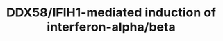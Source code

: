 ---
annotations:
- type: Disease Ontology
  value: influenza
- type: Disease Ontology
  value: viral infectious disease
- type: Pathway Ontology
  value: signaling pathway
authors:
- MaintBot
- Thomas
- ReactomeTeam
- Anwesha
- Mkutmon
description: RIG-I-like helicases (RLHs) the retinoic acid inducible gene-I (RIG-I)
  and melanoma differentiation associated gene 5 (MDA5) are RNA helicases that recognize
  viral RNA present within the cytoplasm. Functionally RIG-I and MDA5 positively regulate
  the IFN genes in a similar fashion, however they differ in their response to different
  viral species. RIG-I is essential for detecting influenza virus, Sendai virus, VSV
  and Japanese encephalitis virus (JEV), whereas MDA5 is essential in sensing encephalomyocarditis
  virus (EMCV), Mengo virus and Theiler's virus, all of which belong to the picornavirus
  family. RIG-I and MDA5 signalling results in the activation of IKK epsilon and (TKK
  binding kinase 1) TBK1, two serine/threonine kinases that phosphorylate interferon
  regulatory factor 3 and 7 (IRF3 and IRF7). Upon phosphorylation, IRF3 and IRF7 translocate
  to the nucleus and subsequently induce interferon alpha (IFNA) and interferon beta
  (IFNB) gene transcription.  View original pathway at [http://www.reactome.org/PathwayBrowser/#DIAGRAM=168928
  Reactome].
last-edited: 2021-01-25
organisms:
- Homo sapiens
redirect_from:
- /index.php/Pathway:WP1904
- /instance/WP1904
schema-jsonld:
- '@context': https://schema.org/
  '@id': https://wikipathways.github.io/pathways/WP1904.html
  '@type': Dataset
  creator:
    '@type': Organization
    name: WikiPathways
  description: RIG-I-like helicases (RLHs) the retinoic acid inducible gene-I (RIG-I)
    and melanoma differentiation associated gene 5 (MDA5) are RNA helicases that recognize
    viral RNA present within the cytoplasm. Functionally RIG-I and MDA5 positively
    regulate the IFN genes in a similar fashion, however they differ in their response
    to different viral species. RIG-I is essential for detecting influenza virus,
    Sendai virus, VSV and Japanese encephalitis virus (JEV), whereas MDA5 is essential
    in sensing encephalomyocarditis virus (EMCV), Mengo virus and Theiler's virus,
    all of which belong to the picornavirus family. RIG-I and MDA5 signalling results
    in the activation of IKK epsilon and (TKK binding kinase 1) TBK1, two serine/threonine
    kinases that phosphorylate interferon regulatory factor 3 and 7 (IRF3 and IRF7).
    Upon phosphorylation, IRF3 and IRF7 translocate to the nucleus and subsequently
    induce interferon alpha (IFNA) and interferon beta (IFNB) gene transcription.  View
    original pathway at [http://www.reactome.org/PathwayBrowser/#DIAGRAM=168928 Reactome].
  keywords:
  - dsRNA:2xK63polyUb-DDX58:2xRNF135,TRIM25:2xATP:NLRC5
  - conjugate
  - 'ISG15 '
  - 'CREBBP '
  - MAP3K1
  - Inhibitor
  - 'RPS27A(1-76) '
  - DDX58 ligand
  - dsRNA:RIG-I/MDA5:IPS-1:TRAF2/TRAF6:TANK:TBK1/IKKi
  - MAVS:NLRX1
  - 'IFNB1 '
  - p-4S,T404-IRF3,p-S477,S479-IRF7
  - 'S100B '
  - RNF125:E2
  - 'ATG5 '
  - RNF135,TRIM25
  - CASP8(375-384)
  - TKFC
  - gene promoter
  - 'CASP10(1-219) '
  - DHX58
  - ATP
  - E2 enzyme (UBE2K,
  - p-IRF3 dimer:PIN1
  - 'NFKB2(1-454) '
  - p-IRF3:p-IRF3
  - 'RELA '
  - dsRNA:RIG-I/MDA5:IPS-1:TRAF2/TRAF6
  - 'TNFAIP3 '
  - CHUK:IKBKB:IKBKG
  - dsRNA:K63polyUb-DDX58:MAVS:K63polyUb-TRAF3:IKK related kinases TBK1/IKK epsilon
  - IKBKG:p-S176,S180-CHUK:p-S177,S181-IKBKB
  - factor)
  - 'UBE2K '
  - 'DDX58 '
  - 'PIN1 '
  - 'p-S177,S181-IKBKB '
  - 'TBK1 '
  - 'UBB(153-228) '
  - 'UBC(305-380) '
  - 'NLRX1 '
  - UbcH5a-c)
  - ITCH
  - IRF3-P:IRF7-P
  - 'TAX1BP1 '
  - dsRNA:RIG-I/MDA5:TRAF2/TRAF6:IPS-1:RIP-1/FADD:Casp-8/10 prodomain:IKK complex
  - ATG5:ATG12:MAVS
  - 'p-S32,S36-NFKBIA '
  - dsRNA:K63polyUb-DDX58:MAVS
  - 'MV dsRNA intermediate form '
  - NFKB1(1-433),
  - ADP
  - dsRNA:RIG-I/MDA5:IPS-1:TRAF2/TRAF6:TANK:TBK1/IKKi:IRF7
  - 'NFKBIA '
  - CBP/p300:pIRF7:pIRF7
  - TAX1BP1:TNFAIP3
  - 'RIPK1 '
  - 'UBE2L6 '
  - 'IRF3 '
  - 'UBC(609-684) '
  - ISG15:DDX58
  - 'K48polyUb-RNF125 '
  - 'IKBKE '
  - CASP8(217-374)
  - 'UBE2D2 '
  - 'NLRC5 '
  - 'UBC(457-532) '
  - dsRNA:K63polyUb-DDX58:MAVS:RIPK1:FADD
  - IRF7
  - 'IFNA '
  - 'APP(672-713) '
  - 'MAP3K1 '
  - 'IFNB1 gene '
  - 'p-4S,T404-IRF3 '
  - 'UBA52(1-76) '
  - dsRNA:IFIH1,
  - 'K48polyUb-DDX58 '
  - VAF (virus-activated
  - H2O
  - 'NKIRAS2 '
  - RNF125
  - TBK1/IKKi:SIKE1
  - enzyme
  - UbcH5a-c):K48-polyubiquitin
  - dsRNA:RIG-I/MDA5:IPS-1:ATG5-ATG12
  - CASP8(385-479)
  - 'ATG12 '
  - dsRNA:K63polyUb-DDX58:MAVS:PCBP2
  - 'Influenza A dsRNA intermediate form '
  - ISGylated IRF3
  - p-T,4S-IRF3:p-T,4S-IRF3:CREBBP, EP300
  - PIN1
  - CREBBP,EP300
  - MAVS
  - 'TKFC '
  - NKIRAS
  - DDX58
  - 'TRAF3 '
  - 'K48polyUb-MAVS '
  - p-T,4S-IRF3:p-T,4S-IRF3
  - 'K63polyUb-DDX58 '
  - 'CASP8(1-216) '
  - 'UBC(1-76) '
  - 'UBC(153-228) '
  - p-2S-IRF7:p-2S-IRF7
  - 'UBC(77-152) '
  - TANK
  - FADD
  - 'TRIM25 '
  - ISG15:UBEIL/UbcH8:CEB1
  - K63polyUb
  - 'CHUK '
  - TAX1BP1:TNFAIP3:TBK1/IKKi
  - NFkB inhibitor:NFkB
  - NFkB Complex
  - dsRNA:RIG-I/MDA5:IPS-1:TRAF2/TRAF6:TANK
  - NLRX1
  - IFNB1
  - Phospho-NF-kappaB
  - dsRNA:K63polyUb-DDX58:MAVS:K63polyUb-TRAF3
  - 'UBC(229-304) '
  - 'UBE2D3 '
  - bound to type I IFN
  - 'K63polyUb-TRAF3 '
  - 2xviral
  - TRAF2, TRAF6
  - 'p-S477,S479-IRF7 '
  - 'ITCH '
  - '5''-ppp poly-U/UC RNA variants '
  - K48polyUb
  - dsRNA:K63polyUb-DDX58:MAVS:RIPK1:FADD:2xCASP8(1-216), CASP10(1-219)
  - VAF/pIRF7:CBP/p300
  - viral dsRNA:IFIH1
  - 'NKIRAS1 '
  - PCBP2
  - p-T,4S-IRF3:p-T,4S-IRF3:CREBBP, EP300:Promotor region of interferon beta
  - dsRNA:RIG-I/MDA5:IPS-1:TRAF2/TRAF6:MEKK1
  - p-S477,S479-IRF7
  - dsRNA:K63polyUb-DDX58:MAVS:K63polyUb-TRAF3:IKK related kinases TBK1/IKK epsilon:IRF3,IRF7
  - dsRNA:RIG-I/MDA5:TRAF2/TRAF6:IPS-1:RIP-1/FADD:Casp-8/10 prodomain
  - 'NFKBIB '
  - IFNB1 gene
  - dsRNA:2xK63polyUb-DDX58:2xRNF135,TRIM25:2xATP
  - 'UBB(77-152) '
  - IKK related kinases
  - 'UBC(533-608) '
  - IFN alpha/beta
  - dsRNA:K63polyUb-DDX58:MAVS:RIPK1:FADD:2xCASP8(1-479), CASP10(1-521)
  - 'UBC(381-456) '
  - 'IRF7 '
  - 'ATP '
  - 'IKBKG '
  - 'FADD '
  - complex
  - (UBE2K,
  - 'NFKB1(1-433) '
  - DDX58, IFIH1
  - CASP10(220-415)
  - 'N-epsilon-(1-(1-carboxy)ethyl)lysine '
  - RNF216
  - IRF3,IRF7
  - CASP10(1-521)
  - AGER ligands:AGER
  - 'p-S176,S180-CHUK '
  - CASP10(416-521)
  - 'AGER '
  - 'UBB(1-76) '
  - 'TANK '
  - 'p-S19,S23-NFKBIB '
  - 'S100A12 '
  - 'p-5S,T404-IRF3 '
  - 'EP300 '
  - 'NECML '
  - DDX58:2xATP
  - Type-I IFN genes
  - IFIH1 ligand
  - 'MAVS '
  - 'IFNA genes '
  - 'IFIH1 '
  - 'HMGB1 '
  - RIPK1
  - dsRNA:K63polyUb-DDX58:MAVS:PCBP2:ITCH
  - CYLD
  - 2xp-S477,S479-IRF7
  - K48polyUb-DDX58,K48polyUb-IFIH1
  - IFIH1:TKFC
  - dsRNA:K63polyUb-DDX58:MAVS:RIPK1:FADD:CASP8(1-479), CASP10(1-521)
  - 'UBA7 '
  - (IFNA/B)
  - 'RV RNA '
  - OTUD5
  - 'CASP8(1-479) '
  - NFKB2(1-454):RELA
  - 'SIKE1 '
  - 'RNF135 '
  - K48polyUb-TRAF3
  - K63polyUb-TRAF3
  - 'UBE2D1 '
  - viral
  - 'HERC5 '
  - 'PCBP2 '
  - 'IKBKB '
  - 'SAA1(19-122) '
  - CASP8(1-479),
  - 2x DDX58 ligand:2x
  - 'TRAF2 '
  - SIKE1
  - unknown ligase
  - 'APP(672-711) '
  - 'CASP10(1-521) '
  - 'Peptide '
  - 'K48polyUb-IFIH1 '
  - 'TRAF6 '
  - Ub
  - K63polyUb-DDX58
  - TBK1/IKK epsilon
  - NLRC5
  - dsRNA:K63polyUb-DDX58:MAVS:TRAF3
  license: CC0
  name: DDX58/IFIH1-mediated induction of interferon-alpha/beta
seo: CreativeWork
title: DDX58/IFIH1-mediated induction of interferon-alpha/beta
wpid: WP1904
---